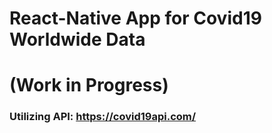# React-Native App for Covid19 Worldwide Data
# (Work in Progress)

### Utilizing API: https://covid19api.com/

